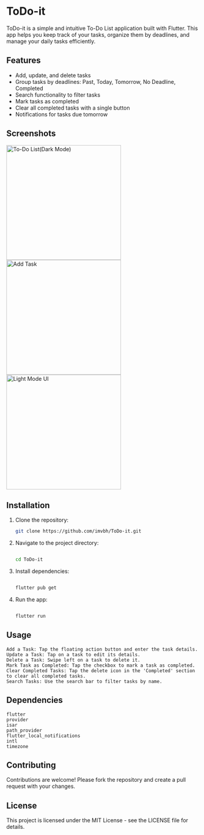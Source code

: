 # ToDo-it

ToDo-it is a simple and intuitive To-Do List application built with Flutter. This app helps you keep track of your tasks, organize them by deadlines, and manage your daily tasks efficiently.

## Features

- Add, update, and delete tasks
- Group tasks by deadlines: Past, Today, Tomorrow, No Deadline, Completed
- Search functionality to filter tasks
- Mark tasks as completed
- Clear all completed tasks with a single button
- Notifications for tasks due tomorrow

## Screenshots

<img scr="screenshots/UI_dark_mode.jpg" alt="To-Do List(Dark Mode)" width ="300"/>
<img scr="screenshots/AddNew.jpg" alt="Add Task" width ="300"/>
<img scr="screenshots/UI_lightMode.jpg" alt="Light Mode UI" width ="300"/>

## Installation

1. Clone the repository:
   ```bash
   git clone https://github.com/imvbh/ToDo-it.git
2. Navigate to the project directory:

    ```bash

    cd ToDo-it

3. Install dependencies:

    ```bash

    flutter pub get

4. Run the app:

    ```bash

    flutter run

## Usage

    Add a Task: Tap the floating action button and enter the task details.
    Update a Task: Tap on a task to edit its details.
    Delete a Task: Swipe left on a task to delete it.
    Mark Task as Completed: Tap the checkbox to mark a task as completed.
    Clear Completed Tasks: Tap the delete icon in the 'Completed' section to clear all completed tasks.
    Search Tasks: Use the search bar to filter tasks by name.

## Dependencies

    flutter
    provider
    isar
    path_provider
    flutter_local_notifications
    intl
    timezone

## Contributing

Contributions are welcome! Please fork the repository and create a pull request with your changes.
## License

This project is licensed under the MIT License - see the LICENSE file for details.
